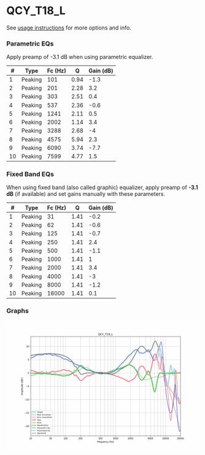# QCY_T18_L
See [usage instructions](https://github.com/jaakkopasanen/AutoEq#usage) for more options and info.

### Parametric EQs
Apply preamp of -3.1 dB when using parametric equalizer.

|   # | Type    |   Fc (Hz) |    Q |   Gain (dB) |
|-----|---------|-----------|------|-------------|
|   1 | Peaking |       101 | 0.94 |        -1.3 |
|   2 | Peaking |       201 | 2.28 |         3.2 |
|   3 | Peaking |       303 | 2.51 |         0.4 |
|   4 | Peaking |       537 | 2.36 |        -0.6 |
|   5 | Peaking |      1241 | 2.11 |         0.5 |
|   6 | Peaking |      2002 | 1.14 |         3.4 |
|   7 | Peaking |      3288 | 2.68 |        -4   |
|   8 | Peaking |      4575 | 5.94 |         2.3 |
|   9 | Peaking |      6090 | 3.74 |        -7.7 |
|  10 | Peaking |      7599 | 4.77 |         1.5 |

### Fixed Band EQs
When using fixed band (also called graphic) equalizer, apply preamp of **-3.1 dB** (if available) and set gains manually with these parameters.

|   # | Type    |   Fc (Hz) |    Q |   Gain (dB) |
|-----|---------|-----------|------|-------------|
|   1 | Peaking |        31 | 1.41 |        -0.2 |
|   2 | Peaking |        62 | 1.41 |        -0.6 |
|   3 | Peaking |       125 | 1.41 |        -0.7 |
|   4 | Peaking |       250 | 1.41 |         2.4 |
|   5 | Peaking |       500 | 1.41 |        -1.1 |
|   6 | Peaking |      1000 | 1.41 |         1   |
|   7 | Peaking |      2000 | 1.41 |         3.4 |
|   8 | Peaking |      4000 | 1.41 |        -3   |
|   9 | Peaking |      8000 | 1.41 |        -1.2 |
|  10 | Peaking |     16000 | 1.41 |         0.1 |

### Graphs
![](./QCY_T18_L.png)
